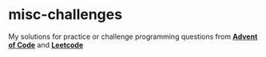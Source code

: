 # misc-challenges

My solutions for practice or challenge programming questions from [**Advent of Code**](https://adventofcode.com/2021) and [**Leetcode**](https://leetcode.com)
